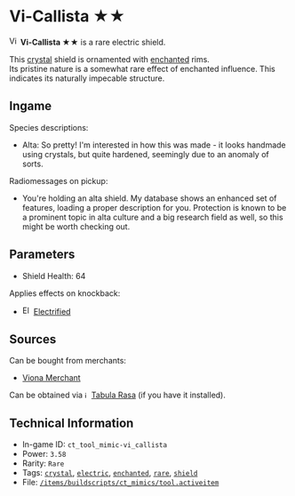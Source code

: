 # Vi-Callista ★★

<img src="https://raw.githubusercontent.com/Ceterai/Enternia/main/items/buildscripts/ct_mimics/images/uncommon/1.png:nearidle" alt="Vi-Callista ★★ icon" loading="lazy" height="16px" width="auto" /> **Vi-Callista ★★** is a rare electric shield.

This [crystal](https://ceterai.github.io/MyEnternia/Wiki/Tags/Crystal) shield is ornamented with [enchanted](https://ceterai.github.io/MyEnternia/Wiki/Tags/Enchanted) rims.  
Its pristine nature is a somewhat rare effect of enchanted influence. This indicates its naturally impecable structure.

## Ingame

Species descriptions:

- Alta: So pretty! I'm interested in how this was made - it looks handmade using crystals, but quite hardened, seemingly due to an anomaly of sorts.

Radiomessages on pickup:

- You're holding an alta shield. My database shows an enhanced set of features, loading a proper description for you. Protection is known to be a prominent topic in alta culture and a big research field as well, so this might be worth checking out.

## Parameters

- Shield Health: 64

Applies effects on knockback:

- <img src="https://starbounder.org/mediawiki/images/3/34/Status_Electrified.png" alt="Electrified icon" loading="lazy" height="16px" width="16px" /> [Electrified](https://starbounder.org/Electrified)

## Sources

Can be bought from merchants:

- [Viona Merchant](https://ceterai.github.io/MyEnternia/Wiki/VionaMerchant)

Can be obtained via <img src="https://steamuserimages-a.akamaihd.net/ugc/263843960696222713/3EC9A7C005541F7D577EBCB8C5736B4EFC9973D6/" alt="icon" width="8" height="12"/> [Tabula Rasa](https://community.playstarbound.com/resources/the-tabula-rasa.3222/) (if you have it installed).

## Technical Information

- In-game ID: `ct_tool_mimic-vi_callista`
- Power: `3.58`
- Rarity: `Rare`
- Tags: [`crystal`](https://ceterai.github.io/MyEnternia/Wiki/Tags/Crystal), [`electric`](https://ceterai.github.io/MyEnternia/Wiki/Tags/Electric), [`enchanted`](https://ceterai.github.io/MyEnternia/Wiki/Tags/Enchanted), [`rare`](https://ceterai.github.io/MyEnternia/Wiki/Tags/Rare), [`shield`](https://ceterai.github.io/MyEnternia/Wiki/Tags/Shield)
- File: [`/items/buildscripts/ct_mimics/tool.activeitem`](https://github.com/Ceterai/Enternia/blob/main/items/buildscripts/ct_mimics/tool.activeitem)
